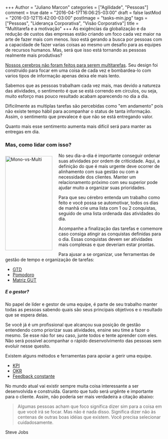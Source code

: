 +++
Author = "Juliano Marcon"
categories = ["Agilidade", "Pessoas"]
comment = true
date = "2016-04-17T16:06:25-03:00"
draft = false
lastMod = "2016-03-12T15:42:00-03:00"
postImage = "tasks-min.jpg"
tags = ["Pessoas", "Liderança Corporativa", "Visão Corporativa"]
title = "Multitarefa e a motivação"
+++
As exigências da globalização e da redução de custos das empresas estão criando um
foco cada vez maior na arte de fazer mais com menos. Isso está gerando a busca por
pessoas com a capacidade de fazer varias coisas ao mesmo um desafio para as equipes
de recursos humanos. Mas, será que isso está tornando as pessoas realmente 
mais produtivas?
<!--more-->

[Nossos cerebros não foram feitos para serem multitarefas](https://www.theguardian.com/science/2015/jan/18/modern-world-bad-for-brain-daniel-j-levitin-organized-mind-information-overload). 
Seu design foi construído para
focar em uma coisa de cada vez e bombardea-lo com varios tipos de informação apenas
deixa ele mais lento.

Sabemos que as pessoas trabalham cada vez mais, mas devido a natureza das atividades,
o sentimento é que se está correndo em circulos, ou seja, muito esforço mas pouco
resultado acabam aparecendo no dia a dia.

Dificilmente as multiplas tarefas são percebidas como "em andamento" pois não existe
tempo hábil para acompanhar o status de tanta informação. Assim, o sentimento
que prevalece é que não se está entregando valor.

Quanto mais esse sentimento aumenta mais difícil será para manter as entregas em dia.

### Mas, como lidar com isso?

<img src="../../images/post/path-min.jpg" alt="Mono-vs-Multi" 
class="img-responsive"
style="width:100%; max-width:150px; max-height:300px; float:left; padding:10px 20px 10px 0;">

No seu dia-a-dia é importante conseguir ordenar suas atividades por ordem de
criticidade. Aqui, a definição do que é mais urgente deve ocorrer de alinhamento
com sua gestão ou com a necessidade dos clientes. Manter um relacionamento próximo
com seu superior pode ajudar muito a organizar suas prioridades.

Para que seu cérebro entenda um trabalho como feito e você possa se automotivar,
todos os dias de manhã crie uma lista com 1 ou 2 conquistas, seguido de uma
lista ordenada das atividades do dia.

Acompanhe a finalização das tarefas e comemore caso consiga atingir as conquistas
definidas para o dia. Essas conquistas devem ser atividades mais complexas e que
deveriam estar prontas.

Para ajusar a se organizar, use ferramentas de gestão de tempo e organização de tarefas:

* [GTD](https://pt.wikipedia.org/wiki/Getting_Things_Done)
* [Pomodoro](http://pomodorotechnique.com/)
* [Matriz GUT](https://pt.wikipedia.org/wiki/GUT)

##### E o gestor?

No papel de líder e gestor de uma equipe, é parte de seu trabalho manter todas as
pessoas sabendo quais são seus principais objetivos e o resultado que se espera delas.

Se você já é um profissional que alcançou sua posição de gestão entendendo como
priorizar suas atividades, ensine seu time a fazer o mesmo. Se esse não for seu caso,
junte todos e tente aprender com eles. Não será possível acompanhar o rápido
desenvolvimento das pessoas sem evoluir nesse quesito.

Existem alguns métodos e ferramentas para apoiar a gerir uma equipe.

* [KPI](https://en.wikipedia.org/wiki/Performance_indicator)
* [OKR](https://en.wikipedia.org/wiki/OKR)
* [Feedback constante](https://endeavor.org.br/por-que-e-tao-dificil-dar-e-receber-feedback/)

No mundo atual vai existir sempre muita coisa interessante a ser desenvolvida e
construída. Garanto que tudo será urgênte e importante para o cliente. Assim, 
não poderia ser mais verdadeira a citação abaixo:

> Algumas pessoas acham que foco significa dizer sim para a coisa em que você
> irá se focar. Mas não é nada disso. Significa dizer não às centenas de outras
> boas idéias que existem. Você precisa selecionar cuidadosamente.
<div class="reference">Steve Jobs</div>

<div style="clear:both"/>